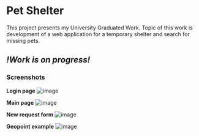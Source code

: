 # Pet Shelter
This project presents my University Graduated Work. Topic of this work is development of a web application for a temporary shelter and search for missing pets. 
## *!Work is on progress!*

### Screenshots
**Login page**
![image](https://user-images.githubusercontent.com/55481459/170765660-0a5c51f1-4d6b-480c-861b-9b319c9d8d9f.png)

**Main page**
![image](https://user-images.githubusercontent.com/55481459/170765814-0d6585f3-7f0e-40e3-9d46-9c4f96992e9a.png)

**New request form**
![image](https://user-images.githubusercontent.com/55481459/170765899-01bf7437-5992-45b2-a7cc-fbee54c69f57.png)

**Geopoint example**
![image](https://user-images.githubusercontent.com/55481459/170765987-977415f6-f0e4-47a8-8478-5f294224f171.png)
